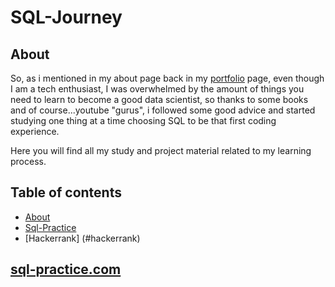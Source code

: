 # SQL-Journey

## About

So, as i mentioned in my about page back in my [portfolio](https://github.com/ultramarp/data_analysis_portfolio) page, even though I am a tech enthusiast, I was overwhelmed by the amount of things you need to learn to become a good data scientist, so thanks to some books and of course...youtube "gurus", i followed some good advice and started studying one thing at a time choosing SQL to be that first coding experience.

Here you will find all my study and project material related to my learning process.

## Table of contents
- [About](#about)
- [Sql-Practice](#sql-practice.com)
- [Hackerrank] (#hackerrank)

## [sql-practice.com](https://www.sql-practice.com) 

